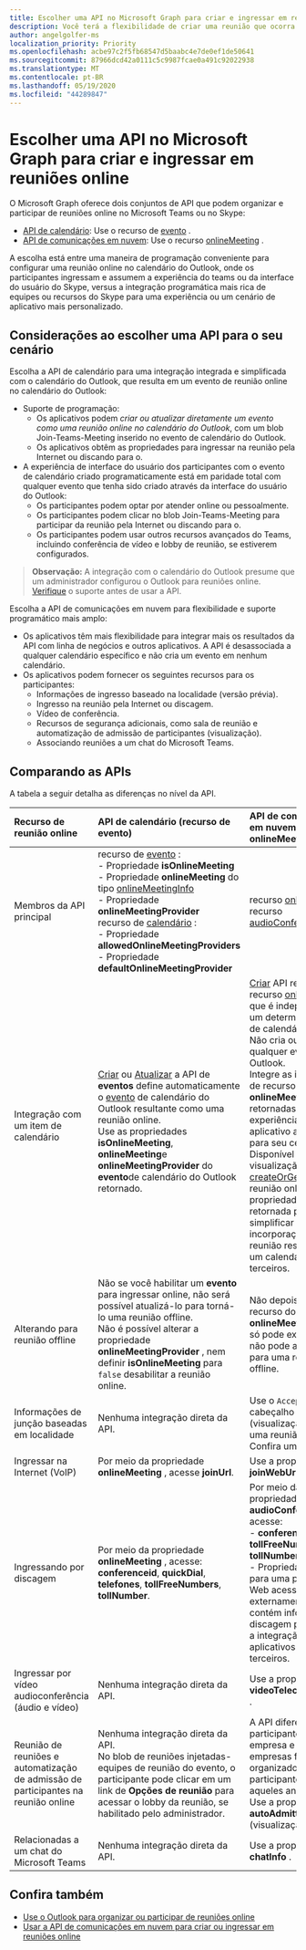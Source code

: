 ```yaml
---
title: Escolher uma API no Microsoft Graph para criar e ingressar em reuniões online
description: Você terá a flexibilidade de criar uma reunião que ocorra no futuro ou instantaneamente
author: angelgolfer-ms
localization_priority: Priority
ms.openlocfilehash: acbe97c2f5fb68547d5baabc4e7de0ef1de50641
ms.sourcegitcommit: 87966dcd42a0111c5c9987fcae0a491c92022938
ms.translationtype: MT
ms.contentlocale: pt-BR
ms.lasthandoff: 05/19/2020
ms.locfileid: "44289847"
---
```

# <a name="choose-an-api-in-microsoft-graph-to-create-and-join-online-meetings"></a>Escolher uma API no Microsoft Graph para criar e ingressar em reuniões online

O Microsoft Graph oferece dois conjuntos de API que podem organizar e participar de reuniões online no Microsoft Teams ou no Skype:

- [API de calendário](outlook-calendar-online-meetings.md): Use o recurso de [evento](/graph/api/resources/event) .
- [API de comunicações em nuvem](cloud-communications-online-meetings.md): Use o recurso [onlineMeeting](/graph/api/resources/onlineMeeting) .

A escolha está entre uma maneira de programação conveniente para configurar uma reunião online no calendário do Outlook, onde os participantes ingressam e assumem a experiência do teams ou da interface do usuário do Skype, versus a integração programática mais rica de equipes ou recursos do Skype para uma experiência ou um cenário de aplicativo mais personalizado.

## <a name="considerations-when-choosing-an-api-for-your-scenario"></a>Considerações ao escolher uma API para o seu cenário

Escolha a API de calendário para uma integração integrada e simplificada com o calendário do Outlook, que resulta em um evento de reunião online no calendário do Outlook:
- Suporte de programação:
  - Os aplicativos podem _criar ou atualizar diretamente um evento como uma reunião online no calendário do Outlook_, com um blob Join-Teams-Meeting inserido no evento de calendário do Outlook.
  - Os aplicativos obtêm as propriedades para ingressar na reunião pela Internet ou discando para o.
- A experiência de interface do usuário dos participantes com o evento de calendário criado programaticamente está em paridade total com qualquer evento que tenha sido criado através da interface do usuário do Outlook:
  - Os participantes podem optar por atender online ou pessoalmente.
  - Os participantes podem clicar no blob Join-Teams-Meeting para participar da reunião pela Internet ou discando para o.
  - Os participantes podem usar outros recursos avançados do Teams, incluindo conferência de vídeo e lobby de reunião, se estiverem configurados.

> **Observação:** A integração com o calendário do Outlook presume que um administrador configurou o Outlook para reuniões online. [Verifique](outlook-calendar-online-meetings.md#calendars-and-online-meeting-providers) o suporte antes de usar a API.

Escolha a API de comunicações em nuvem para flexibilidade e suporte programático mais amplo:
- Os aplicativos têm mais flexibilidade para integrar mais os resultados da API com linha de negócios e outros aplicativos. A API é desassociada a qualquer calendário específico e não cria um evento em nenhum calendário.
- Os aplicativos podem fornecer os seguintes recursos para os participantes:
  - Informações de ingresso baseado na localidade (versão prévia).
  - Ingresso na reunião pela Internet ou discagem.
  - Vídeo de conferência.
  - Recursos de segurança adicionais, como sala de reunião e automatização de admissão de participantes (visualização).
  - Associando reuniões a um chat do Microsoft Teams.

## <a name="comparing-the-apis"></a>Comparando as APIs

A tabela a seguir detalha as diferenças no nível da API. 


| Recurso de reunião online | API de calendário (recurso de evento) | API de comunicação em nuvem (recurso onlineMeeting)             |
|:-----------------------|:------------------------------|:-------------------------------------------------------------|
| Membros da API principal | recurso de [evento](/graph/api/resources/event) : <br>- Propriedade **isOnlineMeeting** <br>- Propriedade **onlineMeeting** do tipo [onlineMeetingInfo](/graph/api/resources/onlinemeetinginfo) <br>- Propriedade **onlineMeetingProvider** <br> recurso de [calendário](/graph/api/resources/calendar) : <br>- Propriedade **allowedOnlineMeetingProviders** <br>- Propriedade **defaultOnlineMeetingProvider** <br> | recurso [onlineMeeting](/graph/api/resources/onlinemeeting) <br> recurso [audioConferencing](/graph/api/resources/audioconferencing)
| Integração com um item de calendário | <br> [Criar](/graph/api/user-post-events) ou [Atualizar](/graph/api/event-update) a API de **eventos** define automaticamente o [evento](/graph/api/resources/event) de calendário do Outlook resultante como uma reunião online.<br> Use as propriedades **isOnlineMeeting**, **onlineMeeting**e **onlineMeetingProvider** do **evento**de calendário do Outlook retornado.  | [Criar](/graph/api/application-post-onlinemeetings) API retorna um recurso [onlineMeeting](/graph/api/resources/onlinemeeting) que é independente de um determinado tipo de calendário. <br> Não cria ou atualiza qualquer evento do Outlook. <br> Integre as informações de recurso do **onlineMeeting** retornadas em uma experiência de aplicativo apropriada para seu cenário. <br> Disponível em visualização: [createOrGet](/graph/api/onlinemeeting-createorget?view=graph-rest-beta) uma reunião online e use a propriedade **externalId** retornada para simplificar a incorporação da reunião resultante em um calendário de terceiros. |
| Alterando para reunião offline | Não se você habilitar um **evento** para ingressar online, não será possível atualizá-lo para torná-lo uma reunião offline.<br> Não é possível alterar a propriedade **onlineMeetingProvider** , nem definir **isOnlineMeeting** para `false` desabilitar a reunião online. | Não depois de criar um recurso do **onlineMeeting** , você só pode excluí-lo, mas não pode alterá-lo para uma reunião offline. |
| Informações de junção baseadas em localidade | Nenhuma integração direta da API. | Use o `Accept-Language` cabeçalho http (visualização) ao criar uma reunião online. <br> Confira um [exemplo](/graph/api/application-post-onlinemeetings?view=graph-rest-beta#example-2-create-an-online-meeting-with-user-token). |
| Ingressar na Internet (VoIP) | Por meio da propriedade **onlineMeeting** , acesse **joinUrl**.  | Use a propriedade **joinWebUrl** . |
| Ingressando por discagem | Por meio da propriedade **onlineMeeting** , acesse: <br> **conferenceid**, **quickDial**, **telefones**, **tollFreeNumbers**, **tollNumber**. | Por meio da propriedade **audioConferencing** , acesse: <br> - **conferenceid**, **tollFreeNumber**, **tollNumber**.<br> - Propriedade **dialinUrl** para uma página da Web acessível externamente que contém informações de discagem para facilitar a integração com aplicativos de terceiros. |
| Ingressar por vídeo audioconferência (áudio e vídeo) | Nenhuma integração direta da API. | Use a propriedade **videoTeleconferenceId** . |
| Reunião de reuniões e automatização de admissão de participantes na reunião online | Nenhuma integração direta da API.<br> No blob de reuniões injetadas-equipes de reunião do evento, o participante pode clicar em um link de **Opções de reunião** para acessar o lobby da reunião, se habilitado pelo administrador. |A API diferencia os participantes da empresa e das empresas federadas do organizador e outros participantes, incluindo aqueles anônimos.  <br> Use a propriedade **autoAdmittedUsers** (visualização).  |
| Relacionadas a um chat do Microsoft Teams | Nenhuma integração direta da API. | Use a propriedade **chatInfo** . |


## <a name="see-also"></a>Confira também
- [Use o Outlook para organizar ou participar de reuniões online](outlook-calendar-online-meetings.md)
- [Usar a API de comunicações em nuvem para criar ou ingressar em reuniões online](cloud-communications-online-meetings.md)